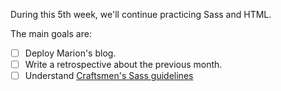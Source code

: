 During this 5th week, we'll continue practicing Sass and HTML.

The main goals are:

- [ ] Deploy Marion's blog.
- [ ] Write a retrospective about the previous month.
- [ ] Understand [Craftsmen's Sass guidelines](https://github.com/craftsmen/guides/tree/master/style#sass)
